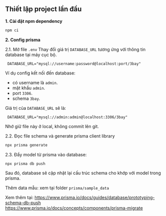 ## Thiết lập project lần đầu

**1. Cài đặt npm dependency**
```bash
npm ci
```

**2. Config prisma**

2.1. Mở file `.env`
Thay đổi giá trị `DATABASE_URL` tương ứng với thông tin database tại máy cục bộ.
```
 DATABASE_URL="mysql://username:password@localhost:port/3bay"
```

Ví dụ config kết nối đến database:
* có username là `admin`.
* mật khẩu `admin`.
* port `3306`.
* schema `3bay`.

Giá trị của `DATABASE_URL` sẽ là:
```
 DATABASE_URL="mysql://admin:admin@localhost:3306/3bay"
```
Nhớ giữ file này ở local, không commit lên git.

2.2. Đọc file schema và generate prisma client library
```bash
npx prisma generate 
```

2.3. Đẩy model từ prisma vào database:
```bash
npx prisma db push 
```
Sau đó, database sẽ cập nhật lại cấu trúc schema cho khớp với model trong prisma. 

Thêm data mẫu: xem tại folder `prisma/sample_data`

Xem thêm tại: 
https://www.prisma.io/docs/guides/database/prototyping-schema-db-push
https://www.prisma.io/docs/concepts/components/prisma-migrate